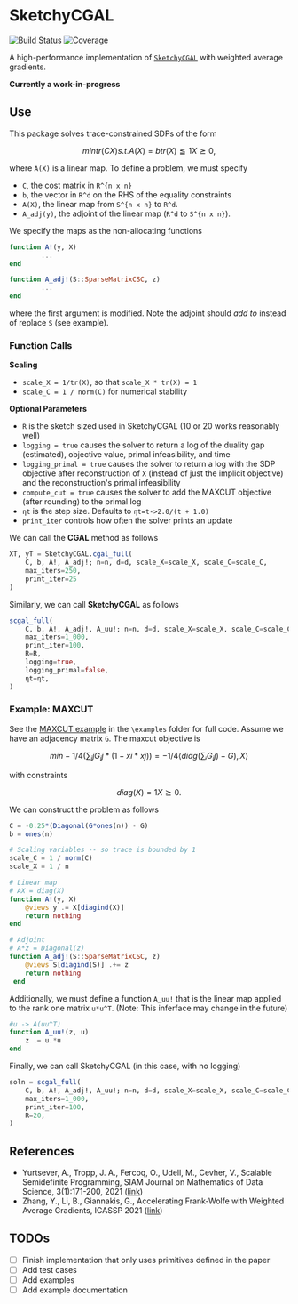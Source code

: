 # SketchyCGAL

[![Build Status](https://github.com/tjdiamandis/SketchyCGAL.jl/workflows/CI/badge.svg)](https://github.com/tjdiamandis/SketchyCGAL.jl/actions)
[![Coverage](https://codecov.io/gh/tjdiamandis/SketchyCGAL.jl/branch/master/graph/badge.svg)](https://codecov.io/gh/tjdiamandis/SketchyCGAL.jl)

A high-performance implementation of [`SketchyCGAL`](https://arxiv.org/abs/1912.02949) with weighted average gradients.

**Currently a work-in-progress**

## Use
This package solves trace-constrained SDPs of the form
```math
min     tr(CX)
s.t.    A(X) = b
        tr(X) ≦ 1
        X ⪰ 0,
```
where `A(X)` is a linear map. To define a problem, we must specify
- `C`, the cost matrix in `R^{n x n}`
- `b`, the vector in `R^d` on the RHS of the equality constraints
- `A(X)`, the linear map from `S^{n x n}` to `R^d`.
- `A_adj(y)`, the adjoint of the linear map (`R^d` to `S^{n x n}`).

We specify the maps as the non-allocating functions
```julia
function A!(y, X)
        ...
end

function A_adj!(S::SparseMatrixCSC, z)
        ...
end
```
where the first argument is modified. Note the adjoint should _add to_ instead of replace `S` (see example).

### Function Calls
**Scaling**
- `scale_X = 1/tr(X)`, so that `scale_X * tr(X) = 1`
- `scale_C = 1 / norm(C)` for numerical stability

**Optional Parameters**
- `R` is the sketch sized used in SketchyCGAL (10 or 20 works reasonably well)
- `logging = true` causes the solver to return a log of the duality gap (estimated), objective value, primal infeasibility, and time
- `logging_primal = true` causes the solver to return a log with the SDP objective after reconstruction of `X` (instead of just the implicit objective) and the reconstruction's primal infeasibility
- `compute_cut = true` causes the solver to add the MAXCUT objective (after rounding) to the primal log
- `ηt` is the step size. Defaults to `ηt=t->2.0/(t + 1.0)`
- `print_iter` controls how often the solver prints an update

We can call the **CGAL** method as follows
```julia
XT, yT = SketchyCGAL.cgal_full(
    C, b, A!, A_adj!; n=n, d=d, scale_X=scale_X, scale_C=scale_C,
    max_iters=250,
    print_iter=25
)
```

Similarly, we can call **SketchyCGAL** as follows
```julia
scgal_full(
    C, b, A!, A_adj!, A_uu!; n=n, d=d, scale_X=scale_X, scale_C=scale_C,
    max_iters=1_000,
    print_iter=100,
    R=R,
    logging=true,
    logging_primal=false,
    ηt=ηt,
)

```


### Example: MAXCUT
See the [MAXCUT example](TODO) in the `\examples` folder for full code. Assume we have an adjacency matrix `G`. The maxcut objective is

```math
min -1/4( ∑_ij G_ij*(1-xi*xj) ) = -1/4⟨diag(∑ᵢ G_ij) - G), X⟩
```
with constraints
```math
diag(X) = 1
X ⪰ 0.
```

We can construct the problem as follows
```julia
C = -0.25*(Diagonal(G*ones(n)) - G)
b = ones(n)

# Scaling variables -- so trace is bounded by 1
scale_C = 1 / norm(C)
scale_X = 1 / n

# Linear map
# AX = diag(X)
function A!(y, X)
    @views y .= X[diagind(X)]
    return nothing
end

# Adjoint
# A*z = Diagonal(z)
function A_adj!(S::SparseMatrixCSC, z)
    @views S[diagind(S)] .+= z
    return nothing
 end

```

Additionally, we must define a function `A_uu!` that is the linear map applied to the rank one matrix `u*u^T`. (Note: This inferface may change in the future)

```julia
#u -> A(uu^T)
function A_uu!(z, u)
    z .= u.*u
end
```

Finally, we can call SketchyCGAL (in this case, with no logging)
```julia
soln = scgal_full(
    C, b, A!, A_adj!, A_uu!; n=n, d=d, scale_X=scale_X, scale_C=scale_C,
    max_iters=1_000,
    print_iter=100,
    R=20,
)
```


## References
- Yurtsever, A., Tropp, J. A., Fercoq, O., Udell, M., Cevher, V.,
Scalable Semidefinite Programming, SIAM Journal on Mathematics of Data Science, 3(1):171-200, 2021 ([link](https://epubs.siam.org/doi/abs/10.1137/19M1305045?mobileUi=0))
- Zhang, Y., Li, B., Giannakis, G., Accelerating Frank-Wolfe with Weighted Average Gradients, ICASSP 2021 ([link](https://ieeexplore.ieee.org/stamp/stamp.jsp?tp=&arnumber=9414485&tag=1))


## TODOs
- [ ] Finish implementation that only uses primitives defined in the paper
- [ ] Add test cases
- [ ] Add examples
- [ ] Add example documentation
